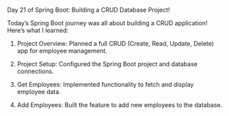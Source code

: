 Day 21 of Spring Boot: Building a CRUD Database Project! <br>

Today’s Spring Boot journey was all about building a CRUD application! Here’s what I learned:  <br>

1) Project Overview: Planned a full CRUD (Create, Read, Update, Delete) app for employee management.  <br>

2) Project Setup: Configured the Spring Boot project and database connections.  <br>

3) Get Employees: Implemented functionality to fetch and display employee data.  <br>

4) Add Employees: Built the feature to add new employees to the database.  

